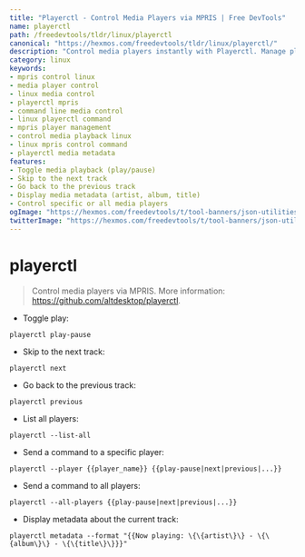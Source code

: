 ```yaml
---
title: "Playerctl - Control Media Players via MPRIS | Free DevTools"
name: playerctl
path: /freedevtools/tldr/linux/playerctl
canonical: "https://hexmos.com/freedevtools/tldr/linux/playerctl/"
description: "Control media players instantly with Playerctl. Manage playback, skip tracks, and display metadata using the command line. Free online tool, no registration required."
category: linux
keywords:
- mpris control linux
- media player control
- linux media control
- playerctl mpris
- command line media control
- linux playerctl command
- mpris player management
- control media playback linux
- linux mpris control command
- playerctl media metadata
features:
- Toggle media playback (play/pause)
- Skip to the next track
- Go back to the previous track
- Display media metadata (artist, album, title)
- Control specific or all media players
ogImage: "https://hexmos.com/freedevtools/t/tool-banners/json-utilities-banner.png"
twitterImage: "https://hexmos.com/freedevtools/t/tool-banners/json-utilities-banner.png"
---
```


# playerctl

> Control media players via MPRIS.
> More information: <https://github.com/altdesktop/playerctl>.

- Toggle play:

`playerctl play-pause`

- Skip to the next track:

`playerctl next`

- Go back to the previous track:

`playerctl previous`

- List all players:

`playerctl --list-all`

- Send a command to a specific player:

`playerctl --player {{player_name}} {{play-pause|next|previous|...}}`

- Send a command to all players:

`playerctl --all-players {{play-pause|next|previous|...}}`

- Display metadata about the current track:

`playerctl metadata --format "{{Now playing: \{\{artist\}\} - \{\{album\}\} - \{\{title\}\}}}"`
